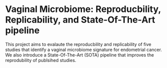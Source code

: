 # Vaginal Microbiome: Reproducbility, Replicability, and State-Of-The-Art pipeline 

This project aims to evalaute the reproducbility and replicability of five studies that identify a vaginal microbiome signature for endometrial cancer. We also introduce a State-Of-The-Art (SOTA) pipeline that improves the reprodubility of publsihed studies.
